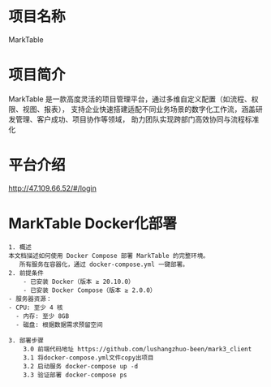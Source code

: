 # 项目名称
MarkTable

# 项目简介
MarkTable 是一款高度灵活的项目管理平台，通过多维自定义配置（如流程、权限、视图、报表），
支持企业快速搭建适配不同业务场景的数字化工作流，涵盖研发管理、客户成功、项目协作等领域，
助力团队实现跨部门高效协同与流程标准化

# 平台介绍
http://47.109.66.52/#/login


# MarkTable Docker化部署
    
    1. 概述
    本文档描述如何使用 Docker Compose 部署 MarkTable 的完整环境。
       所有服务在容器化，通过 docker-compose.yml 一键部署。
    2. 前提条件
        - 已安装 Docker（版本 ≥ 20.10.0）
        - 已安装 Docker Compose（版本 ≥ 2.0.0）
    - 服务器资源：
    - CPU: 至少 4 核
      - 内存: 至少 8GB
      - 磁盘: 根据数据需求预留空间

    3. 部署步骤
        3.0 前端代码地址 https://github.com/lushangzhuo-been/mark3_client
        3.1 将docker-compose.yml文件copy出项目
        3.2 启动服务 docker-compose up -d
        3.3 验证部署 docker-compose ps
    
        
        
        
        